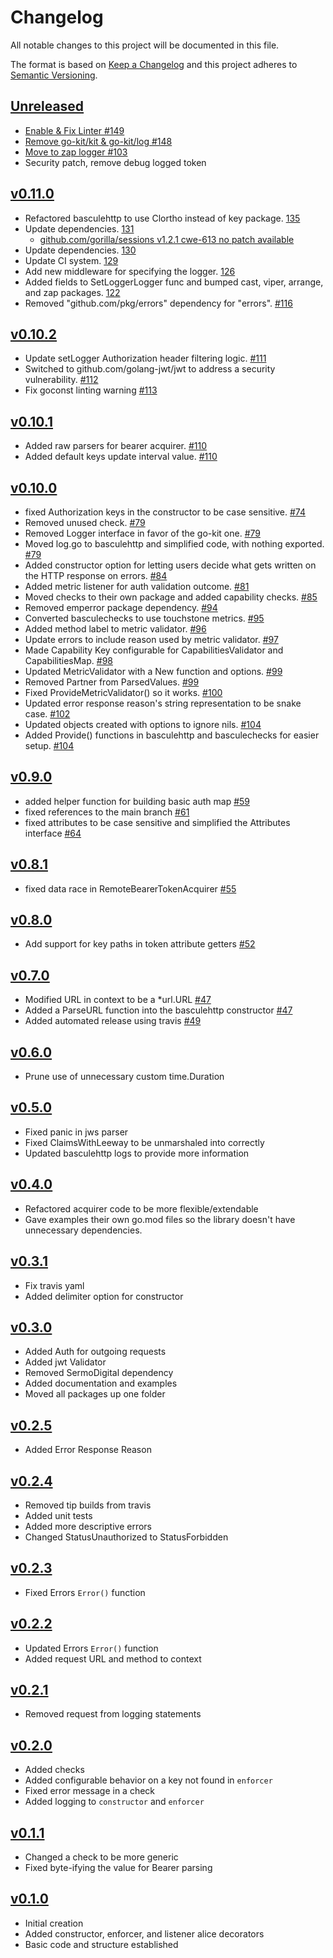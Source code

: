 # Changelog
All notable changes to this project will be documented in this file.

The format is based on [Keep a Changelog](http://keepachangelog.com/en/1.0.0/)
and this project adheres to [Semantic Versioning](http://semver.org/spec/v2.0.0.html).

## [Unreleased]
- [Enable & Fix Linter #149](https://github.com/xmidt-org/bascule/issues/149)
- [Remove go-kit/kit & go-kit/log #148](https://github.com/xmidt-org/bascule/issues/148)
- [Move to zap logger #103](https://github.com/xmidt-org/bascule/issues/103)
- Security patch, remove debug logged token

## [v0.11.0]
- Refactored basculehttp to use Clortho instead of key package. [135](https://github.com/xmidt-org/bascule/pull/135)
- Update dependencies. [131](https://github.com/xmidt-org/bascule/pull/131)
    -  [github.com/gorilla/sessions v1.2.1 cwe-613 no patch available](https://ossindex.sonatype.org/vulnerability/sonatype-2021-4899)
- Update dependencies. [130](https://github.com/xmidt-org/bascule/pull/130)
- Update CI system. [129](https://github.com/xmidt-org/bascule/pull/129)
- Add new middleware for specifying the logger. [126](https://github.com/xmidt-org/bascule/pull/126)
- Added fields to SetLoggerLogger func and bumped cast, viper, arrange, and zap packages. [122](https://github.com/xmidt-org/bascule/pull/122)
- Removed "github.com/pkg/errors" dependency for "errors". [#116](https://github.com/xmidt-org/bascule/pull/116)

## [v0.10.2]
- Update setLogger Authorization header filtering logic. [#111](https://github.com/xmidt-org/bascule/pull/111)
- Switched to github.com/golang-jwt/jwt to address a security vulnerability. [#112](https://github.com/xmidt-org/bascule/pull/112)
- Fix goconst linting warning [#113](https://github.com/xmidt-org/bascule/pull/113)


## [v0.10.1]
- Added raw parsers for bearer acquirer. [#110](https://github.com/xmidt-org/bascule/pull/110)
- Added default keys update interval value. [#110](https://github.com/xmidt-org/bascule/pull/110)

## [v0.10.0]
- fixed Authorization keys in the constructor to be case sensitive. [#74](https://github.com/xmidt-org/bascule/pull/74)
- Removed unused check. [#79](https://github.com/xmidt-org/bascule/pull/79)
- Removed Logger interface in favor of the go-kit one. [#79](https://github.com/xmidt-org/bascule/pull/79)
- Moved log.go to basculehttp and simplified code, with nothing exported. [#79](https://github.com/xmidt-org/bascule/pull/79)
- Added constructor option for letting users decide what gets written on the HTTP response on errors. [#84](https://github.com/xmidt-org/bascule/pull/84)
- Added metric listener for auth validation outcome. [#81](https://github.com/xmidt-org/bascule/pull/81)
- Moved checks to their own package and added capability checks. [#85](https://github.com/xmidt-org/bascule/pull/85)
- Removed emperror package dependency. [#94](https://github.com/xmidt-org/bascule/pull/94)
- Converted basculechecks to use touchstone metrics. [#95](https://github.com/xmidt-org/bascule/pull/95)
- Added method label to metric validator. [#96](https://github.com/xmidt-org/bascule/pull/96)
- Update errors to include reason used by metric validator. [#97](https://github.com/xmidt-org/bascule/pull/97)
- Made Capability Key configurable for CapabilitiesValidator and CapabilitiesMap. [#98](https://github.com/xmidt-org/bascule/pull/98)
- Updated MetricValidator with a New function and options. [#99](https://github.com/xmidt-org/bascule/pull/99)
- Removed Partner from ParsedValues. [#99](https://github.com/xmidt-org/bascule/pull/99)
- Fixed ProvideMetricValidator() so it works. [#100](https://github.com/xmidt-org/bascule/pull/100)
- Updated error response reason's string representation to be snake case. [#102](https://github.com/xmidt-org/bascule/pull/102)
- Updated objects created with options to ignore nils. [#104](https://github.com/xmidt-org/bascule/pull/104)
- Added Provide() functions in basculehttp and basculechecks for easier setup. [#104](https://github.com/xmidt-org/bascule/pull/104)

## [v0.9.0]
- added helper function for building basic auth map [#59](https://github.com/xmidt-org/bascule/pull/59)
- fixed references to the main branch [#61](https://github.com/xmidt-org/bascule/pull/61)
- fixed attributes to be case sensitive and simplified the Attributes interface [#64](https://github.com/xmidt-org/bascule/pull/64)

## [v0.8.1]
- fixed data race in RemoteBearerTokenAcquirer [#55](https://github.com/xmidt-org/bascule/pull/55)

## [v0.8.0]
- Add support for key paths in token attribute getters [#52](https://github.com/xmidt-org/bascule/pull/52)

## [v0.7.0]
- Modified URL in context to be a *url.URL [#47](https://github.com/xmidt-org/bascule/pull/47)
- Added a ParseURL function into the basculehttp constructor [#47](https://github.com/xmidt-org/bascule/pull/47)
- Added automated release using travis [#49](https://github.com/xmidt-org/bascule/pull/49)

## [v0.6.0] 
- Prune use of unnecessary custom time.Duration

## [v0.5.0]
- Fixed panic in jws parser
- Fixed ClaimsWithLeeway to be unmarshaled into correctly
- Updated basculehttp logs to provide more information

## [v0.4.0]
- Refactored acquirer code to be more flexible/extendable
- Gave examples their own go.mod files so the library doesn't have unnecessary dependencies.

## [v0.3.1]
- Fix travis yaml
- Added delimiter option for constructor

## [v0.3.0]
- Added Auth for outgoing requests
- Added jwt Validator
- Removed SermoDigital dependency
- Added documentation and examples
- Moved all packages up one folder

## [v0.2.5]
- Added Error Response Reason

## [v0.2.4]
- Removed tip builds from travis
- Added unit tests
- Added more descriptive errors
- Changed StatusUnauthorized to StatusForbidden

## [v0.2.3]
- Fixed Errors `Error()` function

## [v0.2.2]
- Updated Errors `Error()` function
- Added request URL and method to context

## [v0.2.1]
- Removed request from logging statements

## [v0.2.0]
 - Added checks
 - Added configurable behavior on a key not found in `enforcer`
 - Fixed error message in a check
 - Added logging to `constructor` and `enforcer`

## [v0.1.1]
 - Changed a check to be more generic
 - Fixed byte-ifying the value for Bearer parsing

## [v0.1.0]
- Initial creation
- Added constructor, enforcer, and listener alice decorators
- Basic code and structure established

[Unreleased]: https://github.com/xmidt-org/bascule/compare/v0.11.0...HEAD
[v0.11.0]: https://github.com/xmidt-org/bascule/compare/v0.10.2...v0.11.0
[v0.10.2]: https://github.com/xmidt-org/bascule/compare/v0.10.1...v0.10.2
[v0.10.1]: https://github.com/xmidt-org/bascule/compare/v0.10.0...v0.10.1
[v0.10.0]: https://github.com/xmidt-org/bascule/compare/v0.9.0...v0.10.0
[v0.9.0]: https://github.com/xmidt-org/bascule/compare/v0.8.1...v0.9.0
[v0.8.1]: https://github.com/xmidt-org/bascule/compare/v0.8.0...v0.8.1
[v0.8.0]: https://github.com/xmidt-org/bascule/compare/v0.7.0...v0.8.0
[v0.7.0]: https://github.com/xmidt-org/bascule/compare/v0.6.0...v0.7.0
[v0.6.0]: https://github.com/xmidt-org/bascule/compare/v0.5.0...v0.6.0
[v0.5.0]: https://github.com/xmidt-org/bascule/compare/v0.4.0...v0.5.0
[v0.4.0]: https://github.com/xmidt-org/bascule/compare/v0.3.1...v0.4.0
[v0.3.1]: https://github.com/xmidt-org/bascule/compare/v0.3.0...v0.3.1
[v0.3.0]: https://github.com/xmidt-org/bascule/compare/v0.2.5...v0.3.0
[v0.2.5]: https://github.com/xmidt-org/bascule/compare/v0.2.4...v0.2.5
[v0.2.4]: https://github.com/xmidt-org/bascule/compare/v0.2.3...v0.2.4
[v0.2.3]: https://github.com/xmidt-org/bascule/compare/v0.2.2...v0.2.3
[v0.2.2]: https://github.com/xmidt-org/bascule/compare/v0.2.1...v0.2.2
[v0.2.1]: https://github.com/xmidt-org/bascule/compare/v0.2.0...v0.2.1
[v0.2.0]: https://github.com/xmidt-org/bascule/compare/v0.1.1...v0.2.0
[v0.1.1]: https://github.com/xmidt-org/bascule/compare/v0.1.0...v0.1.1
[v0.1.0]: https://github.com/xmidt-org/bascule/compare/v0.0.0...v0.1.0
